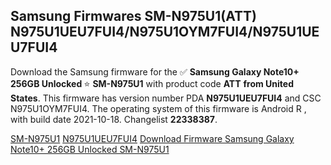 <h2>Samsung Firmwares SM-N975U1(ATT) N975U1UEU7FUI4/N975U1OYM7FUI4/N975U1UEU7FUI4</h2>
Download the Samsung firmware for the ✅ <strong>Samsung Galaxy Note10+ 256GB Unlocked </strong> ⭐ <strong>SM-N975U1</strong> with product code <strong>ATT</strong> <strong> from United States</strong>. This firmware has version number PDA <strong>N975U1UEU7FUI4</strong> and CSC N975U1OYM7FUI4. The operating system of this firmware is Android R , with build date 2021-10-18. Changelist <strong>22338387</strong>.


[SM-N975U1](https://samfirm.shop/samsung/model/SM-N975U1)
[N975U1UEU7FUI4](https://samfirm.shop/samsung/pda/N975U1UEU7FUI4)
[Download Firmware Samsung Galaxy Note10+ 256GB Unlocked SM-N975U1](https://samfirm.shop/samsung/firmware/465848)
